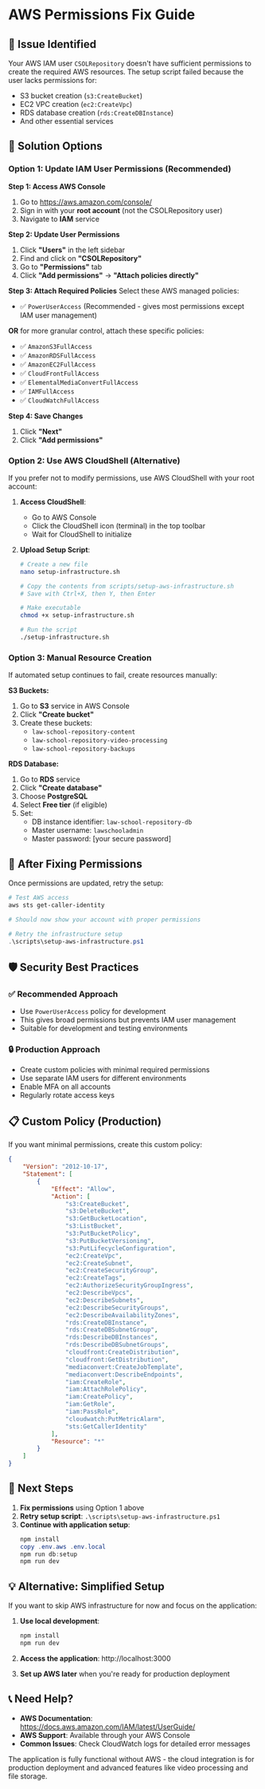 # AWS Permissions Fix Guide

## 🚨 Issue Identified

Your AWS IAM user `CSOLRepository` doesn't have sufficient permissions to create the required AWS resources. The setup script failed because the user lacks permissions for:

- S3 bucket creation (`s3:CreateBucket`)
- EC2 VPC creation (`ec2:CreateVpc`)
- RDS database creation (`rds:CreateDBInstance`)
- And other essential services

## 🔧 Solution Options

### Option 1: Update IAM User Permissions (Recommended)

**Step 1: Access AWS Console**
1. Go to https://aws.amazon.com/console/
2. Sign in with your **root account** (not the CSOLRepository user)
3. Navigate to **IAM** service

**Step 2: Update User Permissions**
1. Click **"Users"** in the left sidebar
2. Find and click on **"CSOLRepository"**
3. Go to **"Permissions"** tab
4. Click **"Add permissions"** → **"Attach policies directly"**

**Step 3: Attach Required Policies**
Select these AWS managed policies:
- ✅ `PowerUserAccess` (Recommended - gives most permissions except IAM user management)

**OR** for more granular control, attach these specific policies:
- ✅ `AmazonS3FullAccess`
- ✅ `AmazonRDSFullAccess`
- ✅ `AmazonEC2FullAccess`
- ✅ `CloudFrontFullAccess`
- ✅ `ElementalMediaConvertFullAccess`
- ✅ `IAMFullAccess`
- ✅ `CloudWatchFullAccess`

**Step 4: Save Changes**
1. Click **"Next"**
2. Click **"Add permissions"**

### Option 2: Use AWS CloudShell (Alternative)

If you prefer not to modify permissions, use AWS CloudShell with your root account:

1. **Access CloudShell**:
   - Go to AWS Console
   - Click the CloudShell icon (terminal) in the top toolbar
   - Wait for CloudShell to initialize

2. **Upload Setup Script**:
   ```bash
   # Create a new file
   nano setup-infrastructure.sh
   
   # Copy the contents from scripts/setup-aws-infrastructure.sh
   # Save with Ctrl+X, then Y, then Enter
   
   # Make executable
   chmod +x setup-infrastructure.sh
   
   # Run the script
   ./setup-infrastructure.sh
   ```

### Option 3: Manual Resource Creation

If automated setup continues to fail, create resources manually:

**S3 Buckets:**
1. Go to **S3** service in AWS Console
2. Click **"Create bucket"**
3. Create these buckets:
   - `law-school-repository-content`
   - `law-school-repository-video-processing`
   - `law-school-repository-backups`

**RDS Database:**
1. Go to **RDS** service
2. Click **"Create database"**
3. Choose **PostgreSQL**
4. Select **Free tier** (if eligible)
5. Set:
   - DB instance identifier: `law-school-repository-db`
   - Master username: `lawschooladmin`
   - Master password: [your secure password]

## 🔄 After Fixing Permissions

Once permissions are updated, retry the setup:

```powershell
# Test AWS access
aws sts get-caller-identity

# Should now show your account with proper permissions

# Retry the infrastructure setup
.\scripts\setup-aws-infrastructure.ps1
```

## 🛡️ Security Best Practices

### ✅ Recommended Approach
- Use `PowerUserAccess` policy for development
- This gives broad permissions but prevents IAM user management
- Suitable for development and testing environments

### 🔒 Production Approach
- Create custom policies with minimal required permissions
- Use separate IAM users for different environments
- Enable MFA on all accounts
- Regularly rotate access keys

## 📋 Custom Policy (Production)

If you want minimal permissions, create this custom policy:

```json
{
    "Version": "2012-10-17",
    "Statement": [
        {
            "Effect": "Allow",
            "Action": [
                "s3:CreateBucket",
                "s3:DeleteBucket",
                "s3:GetBucketLocation",
                "s3:ListBucket",
                "s3:PutBucketPolicy",
                "s3:PutBucketVersioning",
                "s3:PutLifecycleConfiguration",
                "ec2:CreateVpc",
                "ec2:CreateSubnet",
                "ec2:CreateSecurityGroup",
                "ec2:CreateTags",
                "ec2:AuthorizeSecurityGroupIngress",
                "ec2:DescribeVpcs",
                "ec2:DescribeSubnets",
                "ec2:DescribeSecurityGroups",
                "ec2:DescribeAvailabilityZones",
                "rds:CreateDBInstance",
                "rds:CreateDBSubnetGroup",
                "rds:DescribeDBInstances",
                "rds:DescribeDBSubnetGroups",
                "cloudfront:CreateDistribution",
                "cloudfront:GetDistribution",
                "mediaconvert:CreateJobTemplate",
                "mediaconvert:DescribeEndpoints",
                "iam:CreateRole",
                "iam:AttachRolePolicy",
                "iam:CreatePolicy",
                "iam:GetRole",
                "iam:PassRole",
                "cloudwatch:PutMetricAlarm",
                "sts:GetCallerIdentity"
            ],
            "Resource": "*"
        }
    ]
}
```

## 🚀 Next Steps

1. **Fix permissions** using Option 1 above
2. **Retry setup script**: `.\scripts\setup-aws-infrastructure.ps1`
3. **Continue with application setup**:
   ```powershell
   npm install
   copy .env.aws .env.local
   npm run db:setup
   npm run dev
   ```

## 💡 Alternative: Simplified Setup

If you want to skip AWS infrastructure for now and focus on the application:

1. **Use local development**:
   ```powershell
   npm install
   npm run dev
   ```

2. **Access the application**: http://localhost:3000

3. **Set up AWS later** when you're ready for production deployment

## 📞 Need Help?

- **AWS Documentation**: https://docs.aws.amazon.com/IAM/latest/UserGuide/
- **AWS Support**: Available through your AWS Console
- **Common Issues**: Check CloudWatch logs for detailed error messages

The application is fully functional without AWS - the cloud integration is for production deployment and advanced features like video processing and file storage.
